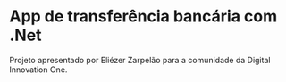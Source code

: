 # App de transferência bancária com .Net

Projeto apresentado por Eliézer Zarpelão para a comunidade da Digital Innovation One.
